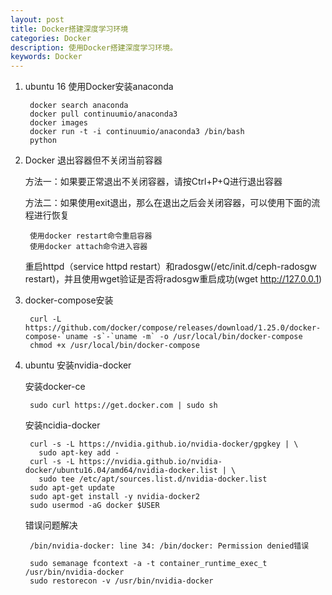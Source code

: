 ```yaml
---
layout: post
title: Docker搭建深度学习环境
categories: Docker
description: 使用Docker搭建深度学习环境。
keywords: Docker
---
```


1. ubuntu 16 使用Docker安装anaconda

   ```
    docker search anaconda
    docker pull continuumio/anaconda3
    docker images
    docker run -t -i continuumio/anaconda3 /bin/bash
    python
   ```

1. Docker 退出容器但不关闭当前容器

   方法一：如果要正常退出不关闭容器，请按Ctrl+P+Q进行退出容器

   方法二：如果使用exit退出，那么在退出之后会关闭容器，可以使用下面的流程进行恢复

   ```
    使用docker restart命令重启容器
    使用docker attach命令进入容器
   ```

   重启httpd（service httpd restart）和radosgw(/etc/init.d/ceph-radosgw restart)，并且使用wget验证是否将radosgw重启成功(wget http://127.0.0.1)

1. docker-compose安装

   ```
    curl -L https://github.com/docker/compose/releases/download/1.25.0/docker-compose-`uname -s`-`uname -m` -o /usr/local/bin/docker-compose
    chmod +x /usr/local/bin/docker-compose
   ```

1. ubuntu 安装nvidia-docker

    安装docker-ce

   ```
    sudo curl https://get.docker.com | sudo sh
   ```

    安装ncidia-docker

   ```
    curl -s -L https://nvidia.github.io/nvidia-docker/gpgkey | \
      sudo apt-key add -
    curl -s -L https://nvidia.github.io/nvidia-docker/ubuntu16.04/amd64/nvidia-docker.list | \
      sudo tee /etc/apt/sources.list.d/nvidia-docker.list
    sudo apt-get update
    sudo apt-get install -y nvidia-docker2
    sudo usermod -aG docker $USER﻿​
   ```

    错误问题解决

   ```
    /bin/nvidia-docker: line 34: /bin/docker: Permission denied错误

    sudo semanage fcontext -a -t container_runtime_exec_t /usr/bin/nvidia-docker
    sudo restorecon -v /usr/bin/nvidia-docker
   ```
